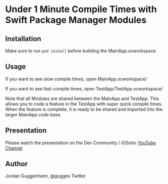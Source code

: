 # Under 1 Minute Compile Times with Swift Package Manager Modules

## Installation

Make sure to run ```pod install``` before building the MainApp.xcworkspace

## Usage

If you want to see slow compile times, open MainApp.xcworkspace/

If you want to see fast compile times, open TestApp/TestApp.xcworkspace/

Note that all Modules are shared between the MainApp and TestApp. This allows you to code a feature in the TestApp with super quick compile times. When the feature is complete, it is ready to be shared and imported into the larger MainApp code base.

## Presentation

Please watch the presentation on the Dev Community / iOSoho [YouTube Channel](https://www.youtube.com/channel/UC6LQu2qmtVqYBaXc_3p5UKA)

## Author
Jordan Guggenheim, @gugges Twitter